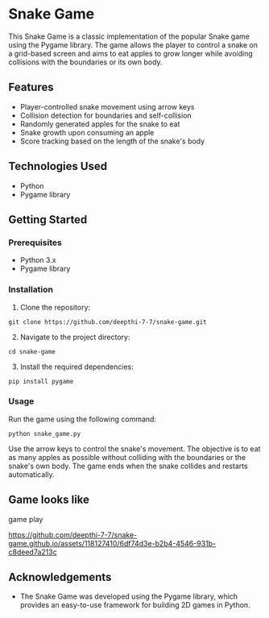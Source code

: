 # Snake Game

This Snake Game is a classic implementation of the popular Snake game using the Pygame library. The game allows the player to control a snake on a grid-based screen and aims to eat apples to grow longer while avoiding collisions with the boundaries or its own body.

## Features

- Player-controlled snake movement using arrow keys
- Collision detection for boundaries and self-collision
- Randomly generated apples for the snake to eat
- Snake growth upon consuming an apple
- Score tracking based on the length of the snake's body

## Technologies Used

- Python
- Pygame library

## Getting Started

### Prerequisites

- Python 3.x
- Pygame library

### Installation

1. Clone the repository:

```
git clone https://github.com/deepthi-7-7/snake-game.git
```

2. Navigate to the project directory:

```
cd snake-game
```

3. Install the required dependencies:

```
pip install pygame
```

### Usage

Run the game using the following command:

```
python snake_game.py
```

Use the arrow keys to control the snake's movement. The objective is to eat as many apples as possible without colliding with the boundaries or the snake's own body. The game ends when the snake collides and restarts automatically.

## Game looks like
game play








https://github.com/deepthi-7-7/snake-game.github.io/assets/118127410/6df74d3e-b2b4-4546-931b-c8deed7a213c









## Acknowledgements

- The Snake Game was developed using the Pygame library, which provides an easy-to-use framework for building 2D games in Python.

